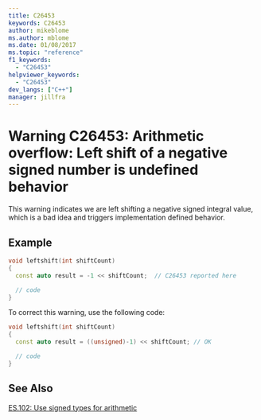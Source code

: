 ```yaml
---
title: C26453
keywords: C26453
author: mikeblome
ms.author: mblome
ms.date: 01/08/2017
ms.topic: "reference"
f1_keywords:
  - "C26453"
helpviewer_keywords:
  - "C26453"
dev_langs: ["C++"]
manager: jillfra
---
```


# Warning C26453: Arithmetic overflow: Left shift of a negative signed number is undefined behavior

This warning indicates we are left shifting a negative signed integral value, which is a bad idea  and triggers implementation defined behavior.

## Example

```cpp
void leftshift(int shiftCount)
{
  const auto result = -1 << shiftCount;  // C26453 reported here

  // code
}
```

 To correct this warning, use the following code:

```cpp
void leftshift(int shiftCount)
{
  const auto result = ((unsigned)-1) << shiftCount; // OK

  // code
}
```

## See Also
[ES.102: Use signed types for arithmetic](https://github.com/isocpp/CppCoreGuidelines/blob/master/CppCoreGuidelines.md#Res-unsigned)